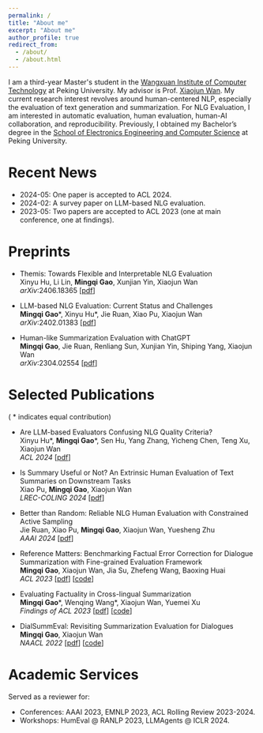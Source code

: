 ```yaml
---
permalink: /
title: "About me"
excerpt: "About me"
author_profile: true
redirect_from: 
  - /about/
  - /about.html
---
```


I am a third-year Master's student in the [Wangxuan Institute of Computer Technology](https://www.icst.pku.edu.cn/english/home/index.htm) at Peking University. My advisor is Prof. [Xiaojun Wan](https://wanxiaojun.github.io/). My current research interest revolves around human-centered NLP, especially the evaluation of text generation and summarization. For NLG Evaluation, I am interested in automatic evaluation, human evaluation, human-AI collaboration, and reproducibility. Previously, I obtained my Bachelor’s degree in the [School of Electronics Engineering and Computer Science](https://eecs.pku.edu.cn/en/) at Peking University.

Recent News
======
- 2024-05: One paper is accepted to ACL 2024.
- 2024-02: A survey paper on LLM-based NLG evaluation.
- 2023-05: Two papers are accepted to ACL 2023 (one at main conference, one at findings). 


Preprints
======

- Themis: Towards Flexible and Interpretable NLG Evaluation  
Xinyu Hu, Li Lin, **Mingqi Gao**, Xunjian Yin, Xiaojun Wan  
*arXiv*:2406.18365 [[pdf](https://arxiv.org/pdf/2406.18365)]

- LLM-based NLG Evaluation: Current Status and Challenges  
**Mingqi Gao**\*, Xinyu Hu\*, Jie Ruan, Xiao Pu, Xiaojun Wan  
*arXiv*:2402.01383  [[pdf](https://arxiv.org/pdf/2402.01383)] 

- Human-like Summarization Evaluation with ChatGPT  
**Mingqi Gao**, Jie Ruan, Renliang Sun, Xunjian Yin, Shiping Yang, Xiaojun Wan  
*arXiv*:2304.02554  [[pdf](https://arxiv.org/pdf/2304.02554)]  


Selected Publications
======

( \* indicates equal contribution)  

- Are LLM-based Evaluators Confusing NLG Quality Criteria?  
Xinyu Hu\*, **Mingqi Gao**\*, Sen Hu, Yang Zhang, Yicheng Chen, Teng Xu, Xiaojun Wan  
*ACL 2024*  [[pdf](https://aclanthology.org/2024.acl-long.516.pdf)]

- Is Summary Useful or Not? An Extrinsic Human Evaluation of Text Summaries on Downstream Tasks  
Xiao Pu, **Mingqi Gao**, Xiaojun Wan  
*LREC-COLING 2024*  [[pdf](https://aclanthology.org/2024.lrec-main.821.pdf)]

- Better than Random: Reliable NLG Human Evaluation with Constrained Active Sampling  
Jie Ruan, Xiao Pu, **Mingqi Gao**, Xiaojun Wan, Yuesheng Zhu  
*AAAI 2024* [[pdf](https://ojs.aaai.org/index.php/AAAI/article/view/29857/31493)]  

- Reference Matters: Benchmarking Factual Error Correction for Dialogue Summarization with Fine-grained Evaluation Framework    
**Mingqi Gao**, Xiaojun Wan, Jia Su, Zhefeng Wang, Baoxing Huai  
*ACL 2023*  [[pdf](https://aclanthology.org/2023.acl-long.779.pdf)] [[code](https://github.com/kite99520/DialSummFactCorr)]  

- Evaluating Factuality in Cross-lingual Summarization  
**Mingqi Gao**\*, Wenqing Wang\*, Xiaojun Wan, Yuemei Xu  
*Findings of ACL 2023*  [[pdf](https://aclanthology.org/2023.findings-acl.786.pdf)] [[code](https://github.com/kite99520/Fact_CLS)] 

- DialSummEval: Revisiting Summarization Evaluation for Dialogues    
**Mingqi Gao**, Xiaojun Wan  
*NAACL 2022*  [[pdf](https://aclanthology.org/2022.naacl-main.418.pdf)] [[code](https://github.com/kite99520/DialSummEval)]  


Academic Services
======

Served as a reviewer for:  
- Conferences: AAAI 2023, EMNLP 2023, ACL Rolling Review 2023-2024.
- Workshops: HumEval @ RANLP 2023, LLMAgents @ ICLR 2024.
